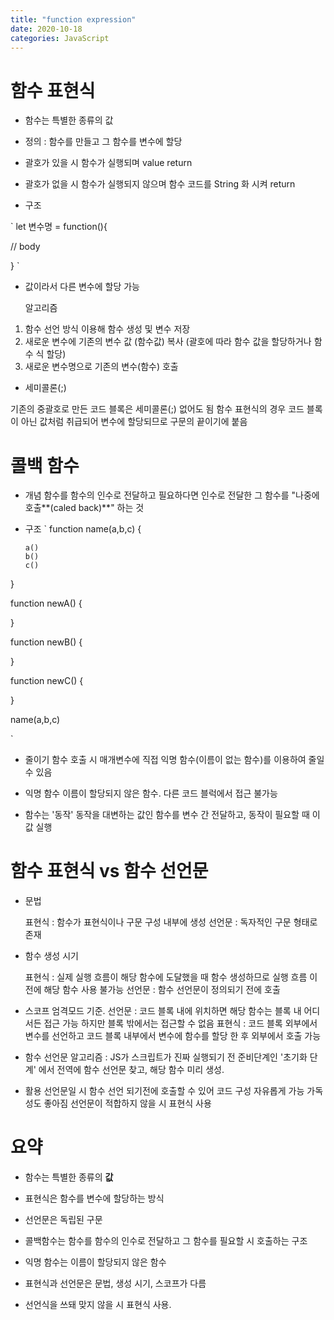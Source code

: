 ```yaml
---
title: "function expression"
date: 2020-10-18
categories: JavaScript
---
```


# 함수 표현식

- 함수는 특별한 종류의 값

- 정의 : 함수를 만들고 그 함수를 변수에 할당

- 괄호가 있을 시 함수가 실행되며 value return

- 괄호가 없을 시 함수가 실행되지 않으며 함수 코드를 String 화 시켜 return

- 구조

`
let 변수명 = function(){

// body

}
`

- 값이라서 다른 변수에 할당 가능

  알고리즘

1. 함수 선언 방식 이용해 함수 생성 및 변수 저장
2. 새로운 변수에 기존의 변수 값 (함수값) 복사 (괄호에 따라 함수 값을 할당하거나 함수 식 할당)
3. 새로운 변수명으로 기존의 변수(함수) 호출

- 세미콜론(;)

기존의 중괄호로 만든 코드 블록은 세미콜론(;) 없어도 됨
함수 표현식의 경우 코드 블록이 아닌 값처럼 취급되어 변수에 할당되므로 구문의 끝이기에 붙음

# 콜백 함수

- 개념
  함수를 함수의 인수로 전달하고 필요하다면 인수로 전달한 그 함수를 "나중에 호출**(caled back)**" 하는 것

- 구조
  `
  function name(a,b,c) {

      a()
      b()
      c()

}

function newA() {

}

function newB() {

}

function newC() {

}

name(a,b,c)

`

- 줄이기
  함수 호출 시 매개변수에 직접 익명 함수(이름이 없는 함수)를 이용하여 줄일 수 있음

- 익명 함수
  이름이 할당되지 않은 함수.
  다른 코드 블럭에서 접근 불가능

* 함수는 '동작'
  동작을 대변하는 값인 함수를 변수 간 전달하고, 동작이 필요할 때 이 값 실행

# 함수 표현식 vs 함수 선언문

- 문법

  표현식 : 함수가 표현식이나 구문 구성 내부에 생성
  선언문 : 독자적인 구문 형태로 존재

- 함수 생성 시기

  표현식 : 실제 실행 흐름이 해당 함수에 도달했을 때 함수 생성하므로 실행 흐름 이전에 해당 함수 사용 불가능
  선언문 : 함수 선언문이 정의되기 전에 호출

- 스코프
  엄격모드 기준.
  선언문 : 코드 블록 내에 위치하면 해당 함수는 블록 내 어디서든 접근 가능 하지만 블록 밖에서는 접근할 수 없음
  표현식 : 코드 블록 외부에서 변수를 선언하고 코드 블록 내부에서 변수에 함수를 할당 한 후 외부에서 호출 가능

* 함수 선언문 알고리즘 : JS가 스크립트가 진짜 실행되기 전 준비단계인 '초기화 단계' 에서 전역에 함수 선언문 찾고, 해당 함수 미리 생성.

* 활용
  선언문일 시 함수 선언 되기전에 호출할 수 있어 코드 구성 자유롭게 가능
  가독성도 좋아짐
  선언문이 적합하지 않을 시 표현식 사용

# 요약

- 함수는 특별한 종류의 **값**

- 표현식은 함수를 변수에 할당하는 방식

- 선언문은 독립된 구문

- 콜백함수는 함수를 함수의 인수로 전달하고 그 함수를 필요할 시 호출하는 구조

- 익명 함수는 이름이 할당되지 않은 함수

- 표현식과 선언문은 문법, 생성 시기, 스코프가 다름

- 선언식을 쓰돼 맞지 않을 시 표현식 사용.
